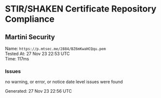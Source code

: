 # STIR/SHAKEN Certificate Repository Compliance

## Martini Security

Name: `https://p.mtsec.me/2884/BZ6mKwaHCQqu.pem`\
Tested At: 27 Nov 23 22:53 UTC\
Time: 117ms

### Issues

no warning, or error, or notice date level issues were found

Generated: 27 Nov 23 22:56 UTC